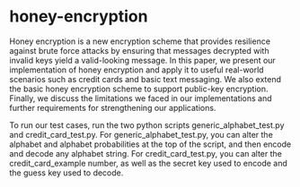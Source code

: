 # honey-encryption


Honey encryption is a new encryption scheme that provides resilience against brute force attacks by ensuring that messages decrypted with invalid keys yield a valid-looking message. In this paper, we present our implementation of honey encryption and apply it to useful real-world scenarios such as credit cards and basic text messaging. We also extend the basic honey encryption scheme to support public-key encryption. Finally, we discuss the limitations we faced in our implementations and further requirements for strengthening our applications.

To run our test cases, run the two python scripts generic_alphabet_test.py and credit_card_test.py. For generic_alphabet_test.py, you can alter the alphabet and alphabet probabilities at the top of the script, and then encode and decode any alphabet string. For credit_card_test.py, you can alter the credit_card_example number, as well as the secret key used to encode and the guess key used to decode.


											

